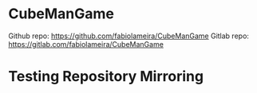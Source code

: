 # CubeManGame
Github repo: https://github.com/fabiolameira/CubeManGame
Gitlab repo: https://gitlab.com/fabiolameira/CubeManGame

# Testing Repository Mirroring
